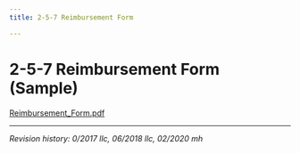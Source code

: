 ```yaml
---
title: 2-5-7 Reimbursement Form

---
```


# 2-5-7 Reimbursement Form (Sample)

[Reimbursement_Form.pdf](https://github.com/calarchivists/sca-handbook/files/8721405/Reimbursement_Form.pdf)

***

_Revision history: 0/2017 llc, 06/2018 llc, 02/2020 mh_

